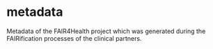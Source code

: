 # metadata
Metadata of the FAIR4Health project which was generated during the FAIRification processes of the clinical partners.

